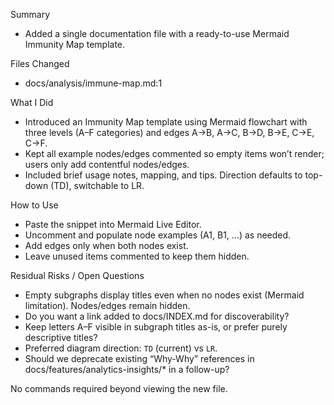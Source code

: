 Summary
- Added a single documentation file with a ready-to-use Mermaid Immunity Map template.

Files Changed
- docs/analysis/immune-map.md:1

What I Did
- Introduced an Immunity Map template using Mermaid flowchart with three levels (A–F categories) and edges A→B, A→C, B→D, B→E, C→E, C→F.
- Kept all example nodes/edges commented so empty items won’t render; users only add contentful nodes/edges.
- Included brief usage notes, mapping, and tips. Direction defaults to top-down (TD), switchable to LR.

How to Use
- Paste the snippet into Mermaid Live Editor.
- Uncomment and populate node examples (A1, B1, …) as needed.
- Add edges only when both nodes exist.
- Leave unused items commented to keep them hidden.

Residual Risks / Open Questions
- Empty subgraphs display titles even when no nodes exist (Mermaid limitation). Nodes/edges remain hidden.
- Do you want a link added to docs/INDEX.md for discoverability?
- Keep letters A–F visible in subgraph titles as-is, or prefer purely descriptive titles?
- Preferred diagram direction: `TD` (current) vs `LR`.
- Should we deprecate existing “Why-Why” references in docs/features/analytics-insights/* in a follow-up?

No commands required beyond viewing the new file.